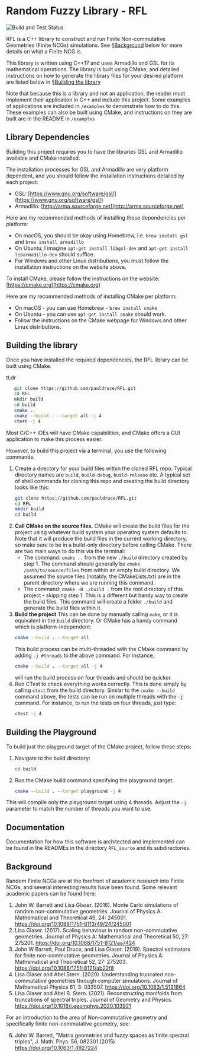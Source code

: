 # Random Fuzzy Library - RFL

![Build and Test Status](https://github.com/pauldruce/RFL/actions/workflows/build_and_test.yml/badge.svg)

RFL is a C++ library to construct and run Finite Non-commutative Geometries (Finite NCGs) simulations. See §[Background](#background) below for more details on what a Finite NCG is.

This library is written using C++17 and uses Armadillo and GSL for its mathematical operations.
The library is built using CMake, and detailed instructions on how to generate the library files for your desired platform are listed below in  §[Building the library](#building-the-library)

Note that because this is a library and not an application, the reader must implement their application in C++ and include this project.
Some examples of applications are included in `/examples` to demonstrate how to do this.
These examples can also be built using CMake, and instructions on they are built are in the README in `/examples`

## Library Dependencies
Building this project requires you to have the libraries GSL and Armadillo available and CMake installed.

The installation processes for GSL and Armadillo are very platform dependent, and you should follow the installation instructions detailed by each project:

- GSL: [https://www.gnu.org/software/gsl/](https://www.gnu.org/software/gsl/)
- Armadillo: [http://arma.sourceforge.net](http://arma.sourceforge.net)

Here are my recommended methods of installing these dependencies per platform:

* On macOS, you should be okay using Homebrew, i.e. `brew install gsl` and `brew install armadillo`
* On Ubuntu, I imagine `apt-get install libgsl-dev` and `apt-get install libarmadillo-dev` should suffice.
* For Windows and other Linux distributions, you must follow the installation instructions on the website above.

To install CMake, please follow the instructions on the website: [https://cmake.org](https://cmake.org)

Here are my recommended methods of installing CMake per platform:

- On macOS - you can use Homebrew - `brew install cmake`
- On Ubuntu - you can use `apt-get install cmake` should work.
- Follow the instructions on the CMake webpage for Windows and other Linux distributions.


## Building the library

Once you have installed the required dependencies, the RFL library can be built using CMake.

tl;dr
```bash
   git clone https://github.com/pauldruce/RFL.git
   cd RFL
   mkdir build
   cd build
   cmake ..
   cmake --build . --target all -j 4
   ctest -j 4
```

Most C/C++ IDEs will have CMake capabilities, and CMake offers a GUI application to make this process easier.

However, to build this project via a terminal, you use the following commands:

1. Create a directory for your build files within the cloned RFL repo. Typical directory names are `build`, `build-debug`, `build-release` etc.
   A typical set of shell commands for cloning this repo and creating the build directory looks like this:
   ```bash
   git clone https://github.com/pauldruce/RFL.git
   cd RFL
   mkdir build
   cd build
   ```
2. __Call CMake on the source files.__ CMake will create the build files for the project using whatever build system your operating system defaults to.
   Note that it will produce the build files in the current working directory, so make sure to be in a build-only directory before calling CMake.
   There are two main ways to do this via the terminal:
   * The command: `cmake ..` from the new `./build` directory created by step 1.
     The command should generally be `cmake /path/to/source/files` from within an empty build directory. We assumed the source files (notably, the CMakeLists.txt) are in the parent directory where we are running this command.
   * The command: `cmake -B ./build .` from the root directory of this project - skipping step 1.
     This is a different but handy way to create the build files. This command will create a folder `./build` and generate the build files within it.
3. __Build the project__ This can be done by manually calling `make`, or it is equivalent in the `build` directory. Or CMake has a handy command which is platform-independent:
   ```bash
   cmake --build . --target all
   ```
   This build process can be multi-threaded with the CMake command by adding `-j #threads` to the above command. For instance,
   ```bash
   cmake --build . --target all -j 4
   ```
   will run the build process on four threads and should be quicker.
4. Run CTest to check everything works correctly. This is done simply by calling `ctest` from the build directory. Similar to the `cmake --build` command above,
   the tests can be run on multiple threads with the `-j` command. For instance, to run the tests on four threads, just type:
   ```bash
   ctest -j 4
   ```


## Building the Playground
To build just the playground target of the CMake project, follow these steps:

1. Navigate to the build directory:
   ```bash
   cd build
   ```
2. Run the CMake build command specifying the playground target:
   ```bash
   cmake --build . --target playground -j 4
   ```
This will compile only the playground target using 4 threads. Adjust the `-j` parameter to match the number of threads you want to use.


## Documentation

Documentation for how this software is architected and implemented can be found in the READMEs in the
directory `RFL_source` and its subdirectories.


## Background

Random Finite NCGs are at the forefront of academic research into Finite NCGs, and several interesting results have been found.
Some relevant academic papers can be found here:

1. John W. Barrett and Lisa Glaser. (2016). Monte Carlo simulations of random non-commutative geometries. Journal of Physics A: Mathematical and Theoretical 49, 24: 245001. https://doi.org/10.1088/1751-8113/49/24/245001
2. Lisa Glaser. (2017). Scaling behaviour in random non-commutative geometries. Journal of Physics A: Mathematical and Theoretical 50, 27: 275201. https://doi.org/10.1088/1751-8121/aa7424
3. John W Barrett, Paul Druce, and Lisa Glaser. (2019). Spectral estimators for finite non-commutative geometries. Journal of Physics A: Mathematical and Theoretical 52, 27: 275203. https://doi.org/10.1088/1751-8121/ab22f8
4. Lisa Glaser and Abel Stern. (2020). Understanding truncated non-commutative geometries through computer simulations. Journal of Mathematical Physics 61, 3: 033507. https://doi.org/10.1063/1.5131864
5. Lisa Glaser and Abel B. Stern. (2021). Reconstructing manifolds from truncations of spectral triples. Journal of Geometry and Physics. https://doi.org/10.1016/j.geomphys.2020.103921

For an introduction to the area of Non-commutative geometry and specifically finite non-commutative geometry, see:

6. John W. Barrett, "Matrix geometries and fuzzy spaces as finite spectral triples", J. Math. Phys. 56, 082301 (2015) https://doi.org/10.1063/1.4927224